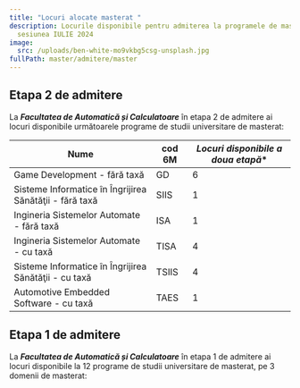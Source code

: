 ```yaml
---
title: "Locuri alocate masterat "
description: Locurile disponibile pentru admiterea la programele de masterat,
  sesiunea IULIE 2024
image:
  src: /uploads/ben-white-mo9vkbg5csg-unsplash.jpg
fullPath: master/admitere/master
---
```


## Etapa 2 de admitere

La ***Facultatea de Automatică și Calculatoare*** în etapa 2 de admitere ai locuri disponibile următoarele programe de studii universitare de masterat:

| **Nume**                                                     | **cod 6M** | *Locuri disponibile a doua etapă** |
| -------------------------------------------------------- | ------ | ------------------- |
| Game Development -  fără taxă                            | GD     | 6                   |
| Sisteme Informatice în Îngrijirea Sănătăţii -  fără taxă | SIIS   | 1                   |
| Ingineria Sistemelor Automate -  fără taxă | ISA   | 1                   |
| Ingineria Sistemelor Automate - cu taxă                  | TISA   | 4                   |
| Sisteme Informatice în Îngrijirea Sănătăţii - cu taxă    | TSIIS  | 4                   |
| Automotive Embedded Software - cu taxă                   | TAES   | 1                   |

## Etapa 1 de admitere

La ***Facultatea de Automatică și Calculatoare*** în etapa 1 de admitere ai locuri disponibile la 12 programe de studii universitare de masterat, pe 3 domenii de masterat:

<Fig src="/uploads/loc-master.png" alt="" caption=""></Fig>